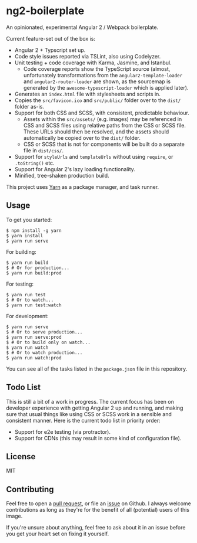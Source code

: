 # ng2-boilerplate

An opinionated, experimental Angular 2 / Webpack boilerplate.

Current feature-set out of the box is:
* Angular 2 + Typscript set up.
* Code style issues reported via TSLint, also using Codelyzer.
* Unit testing + code coverage with Karma, Jasmine, and Istanbul. 
    * Code coverage reports show the TypeScript source (almost, unfortunately transformations from 
    the `angular2-template-loader` and `angular2-router-loader` are shown, as the sourcemap is 
    generated by the `awesome-typescript-loader` which is applied later).
* Generates an `index.html` file with stylesheets and scripts in.
* Copies the `src/favicon.ico` and `src/public/` folder over to the `dist/` folder as-is.
* Support for both CSS and SCSS, with consistent, predictable behaviour.
    * Assets within the `src/assets/` (e.g. images) may be referenced in CSS and SCSS files using
    relative paths from the CSS or SCSS file. These URLs should then be resolved, and the assets 
    should automatically be copied over to the `dist/` folder.
    * CSS or SCSS that is not for components will be built do a separate file in `dist/css/`.
* Support for `styleUrls` and `templateUrls` without using `require`, or `.toString()` etc.
* Support for Angular 2's lazy loading functionality.
* Minified, tree-shaken production build.

This project uses [Yarn][1] as a package manager, and task runner.

## Usage

To get you started:

```
$ npm install -g yarn
$ yarn install
$ yarn run serve
```

For building:

```
$ yarn run build
$ # Or for production...
$ yarn run build:prod
```

For testing:

```
$ yarn run test
$ # Or to watch...
$ yarn run test:watch
```

For development:

```
$ yarn run serve
$ # Or to serve production...
$ yarn run serve:prod
$ # Or to build only on watch...
$ yarn run watch
$ # Or to watch production...
$ yarn run watch:prod
```

You can see all of the tasks listed in the `package.json` file in this repository.

## Todo List

This is still a bit of a work in progress. The current focus has been on developer experience with
getting Angular 2 up and running, and making sure that usual things like using CSS or SCSS work in a
sensible and consistent manner. Here is the current todo list in priority order:

* Support for e2e testing (via protractor).
* Support for CDNs (this may result in some kind of configuration file).

## License

MIT

## Contributing

Feel free to open a [pull request][2], or file an [issue][3] on Github. I always welcome 
contributions as long as they're for the benefit of all (potential) users of this image.

If you're unsure about anything, feel free to ask about it in an issue before you get your heart set 
on fixing it yourself.

[1]: https://yarnpkg.com/
[2]: https://github.com/SeerUK/ng2-boilerplate/pulls
[3]: https://github.com/SeerUK/ng2-boilerplate/issues
